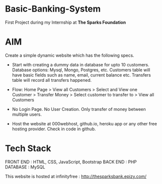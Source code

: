 # Basic-Banking-System
First Project during my Internship at **The Sparks Foundation**


# AIM
Create a simple dynamic website which has the following specs.</br>
 - Start with creating a dummy data in database for upto 10 customers.
   Database options: Mysql, Mongo, Postgres, etc. Customers table will
   have basic fields such as name, email, current balance etc. Transfers
   table will record all transfers happened.

-  Flow: Home Page > View all Customers > Select and View one Customer >
   Transfer Money > Select customer to transfer to > View all Customers
   
-  No Login Page. No User Creation. Only transfer of money between
   multiple users.
   
-  Host the website at 000webhost, github.io, heroku app or any other free
   hosting provider. Check in code in github.
   
   
# Tech Stack
FRONT END : HTML, CSS, JavaScript, Bootstrap
BACK END : PHP
DATABASE : MySQL

This website is hosted at infinityfree : http://thesparksbank.epizy.com/
